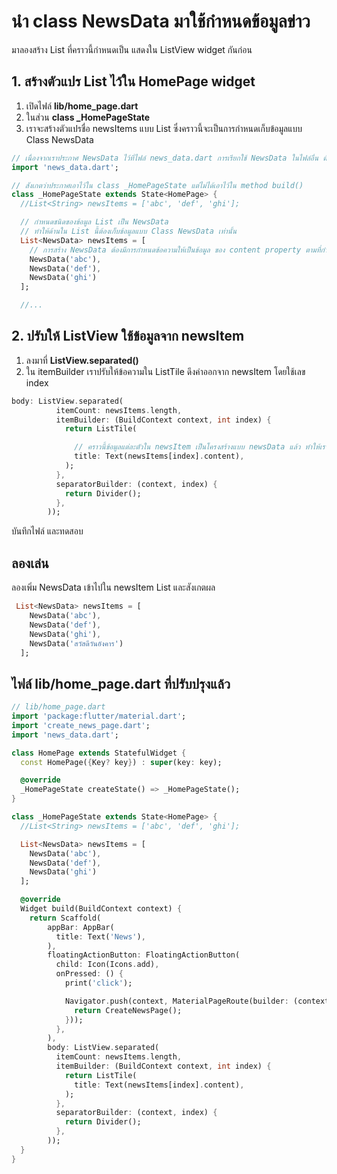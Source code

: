 
# นำ class NewsData มาใช้กำหนดข้อมูลข่าว 


มาลองสร้าง List ที่คราวนี้กำหนดเป็น  แสดงใน ListView widget กันก่อน

## 1. สร้างตัวแปร List ไว้ใน HomePage widget

1. เปิดไฟล์ **lib/home_page.dart**
2. ในส่วน **class _HomePageState**
3. เราจะสร้างตัวแปรชื่อ newsItems แบบ List ซึ่งคราวนี้จะเป็นการกำหนดเก็บข้อมูลแบบ Class NewsData 

```dart
// เนื่องจากเราประกาศ NewsData ไว้ที่ไฟล์ news_data.dart การเรียกใช้ NewsData ในไฟล์อื่น ต้องมีการเขียนคำสั่ง import 
import 'news_data.dart';

// สังเกตว่าประกาศเอาไว้ใน class _HomePageState แต่ไม่ได้เอาไว้ใน method build()
class _HomePageState extends State<HomePage> {
  //List<String> newsItems = ['abc', 'def', 'ghi'];

  // กำหนดชนิดของข้อมูล List เป็น NewsData
  // ทำให้ด้านใน List นี้ต้องเก็บข้อมูลแบบ Class NewsData เท่านั้น
  List<NewsData> newsItems = [
    // การสร้าง NewsData ต้องมีการกำหนดข้อความให้เป็นข้อมูล ของ content property ตามที่กำหนดไว้
    NewsData('abc'),
    NewsData('def'),
    NewsData('ghi')
  ];

  //...
```

## 2. ปรับให้ ListView ใช้ข้อมูลจาก newsItem

1. ลงมาที่ **ListView.separated()**
2. ใน itemBuilder เราปรับให้ข้อความใน ListTile ดึงค่าออกจาก newsItem โดยใช้เลข index

```dart
body: ListView.separated(
          itemCount: newsItems.length,
          itemBuilder: (BuildContext context, int index) {
            return ListTile(

              // คราวนี้ข้อมูลแต่ละตัวใน newsItem เป็นโครงสร้างแบบ newsData แล้ว ทำให้เราต้องเรียกใช้ข้อมูลผ่าน .content property 
              title: Text(newsItems[index].content),
            );
          },
          separatorBuilder: (context, index) {
            return Divider();
          },
        ));
```

บันทึกไฟล์ และทดสอบ

## ลองเล่น

ลองเพิ่ม NewsData เข้าไปใน newsItem List และสังเกตผล

```dart
 List<NewsData> newsItems = [
    NewsData('abc'),
    NewsData('def'),
    NewsData('ghi'),
    NewsData('สวัสดีวันอังคาร')
  ];
```

## ไฟล์ lib/home_page.dart ที่ปรับปรุงแล้ว 

```dart
// lib/home_page.dart
import 'package:flutter/material.dart';
import 'create_news_page.dart';
import 'news_data.dart';

class HomePage extends StatefulWidget {
  const HomePage({Key? key}) : super(key: key);

  @override
  _HomePageState createState() => _HomePageState();
}

class _HomePageState extends State<HomePage> {
  //List<String> newsItems = ['abc', 'def', 'ghi'];

  List<NewsData> newsItems = [
    NewsData('abc'),
    NewsData('def'),
    NewsData('ghi')
  ];

  @override
  Widget build(BuildContext context) {
    return Scaffold(
        appBar: AppBar(
          title: Text('News'),
        ),
        floatingActionButton: FloatingActionButton(
          child: Icon(Icons.add),
          onPressed: () {
            print('click');

            Navigator.push(context, MaterialPageRoute(builder: (context) {
              return CreateNewsPage();
            }));
          },
        ),
        body: ListView.separated(
          itemCount: newsItems.length,
          itemBuilder: (BuildContext context, int index) {
            return ListTile(
              title: Text(newsItems[index].content),
            );
          },
          separatorBuilder: (context, index) {
            return Divider();
          },
        ));
  }
}

```